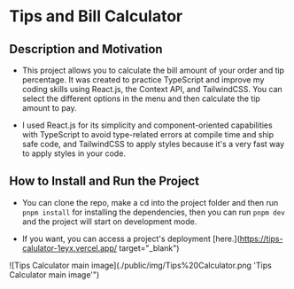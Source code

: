 # Tips and Bill Calculator

## Description and Motivation

- This project allows you to calculate the bill amount of your order and tip percentage. It was created to practice TypeScript and improve my coding skills using React.js, the Context API, and TailwindCSS. You can select the different options in the menu and then calculate the tip amount to pay.

- I used React.js for its simplicity and component-oriented capabilities with TypeScript to avoid type-related errors at compile time and ship safe code, and TailwindCSS to apply styles because it's a very fast way to apply styles in your code.

## How to Install and Run the Project

- You can clone the repo, make a cd into the project folder and then run `pnpm install` for installing the dependencies, then you can run `pnpm dev` and the project will start on development mode.

- If you want, you can access a project's deployment [here.](https://tips-calulator-1eyx.vercel.app/ target="_blank")

![Tips Calculator main image](./public/img/Tips%20Calculator.png 'Tips Calculator main image'")
